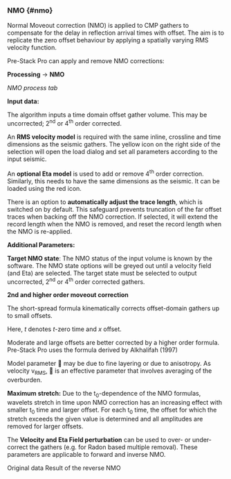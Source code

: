 ### NMO {#nmo}

Normal Moveout correction (NMO) is applied to CMP gathers to compensate for the delay in reflection arrival times with offset. The aim is to replicate the zero offset behaviour by applying a spatially varying RMS velocity function.

Pre-Stack Pro can apply and remove NMO corrections:

**Processing** → **NMO**

_NMO process tab_

**Input data:**

The algorithm inputs a time domain offset gather volume. This may be uncorrected; 2<sup>nd</sup> or 4<sup>th</sup> order corrected.

An **RMS velocity model** is required with the same inline, crossline and time dimensions as the seismic gathers. The yellow icon on the right side of the selection will open the load dialog and set all parameters according to the input seismic.

An **optional Eta model** is used to add or remove 4<sup>th</sup> order correction. Similarly, this needs to have the same dimensions as the seismic. It can be loaded using the red icon.

There is an option to **automatically adjust the trace length**, which is switched on by default. This safeguard prevents truncation of the far offset traces when backing off the NMO correction. If selected, it will extend the record length when the NMO is removed, and reset the record length when the NMO is re-applied.

**Additional Parameters:**

**Target NMO state**: The NMO status of the input volume is known by the software. The NMO state options will be greyed out until a velocity field (and Eta) are selected. The target state must be selected to output uncorrected, 2<sup>nd</sup> or 4<sup>th</sup> order corrected gathers.

**2nd and higher order moveout correction**

The short-spread formula kinematically corrects offset-domain gathers up to small offsets.

Here, _t_ denotes _t_-zero time and _x_ offset.

Moderate and large offsets are better corrected by a higher order formula. Pre-Stack Pro uses the formula derived by Alkhalifah (1997)

Model parameter  may be due to fine layering or due to anisotropy. As velocity v<sub>RMS</sub>,  is an effective parameter that involves averaging of the overburden.

**Maximum stretch:** Due to the t<sub>0</sub>-dependence of the NMO formulas, wavelets stretch in time upon NMO correction has an increasing effect with smaller t<sub>0</sub> time and larger offset. For each t<sub>0</sub> time, the offset for which the stretch exceeds the given value is determined and all amplitudes are removed for larger offsets.

The **Velocity and Eta Field perturbation** can be used to over- or under-correct the gathers (e.g. for Radon based multiple removal). These parameters are applicable to forward and inverse NMO.

Original data Result of the reverse NMO